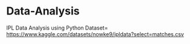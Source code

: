 # Data-Analysis
IPL Data Analysis using Python
Dataset= https://www.kaggle.com/datasets/nowke9/ipldata?select=matches.csv
